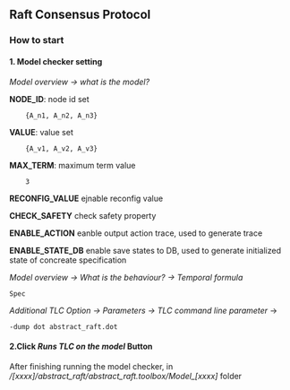 ## Raft Consensus Protocol

### How to start

#### 1. Model checker setting

*Model overview -> what is the model?*

**NODE_ID**: node id set 

```
    {A_n1, A_n2, A_n3}
```


**VALUE**: value set

```
    {A_v1, A_v2, A_v3}
```

**MAX_TERM**: maximum term value

```
    3
```

**RECONFIG_VALUE** ejnable reconfig value

**CHECK_SAFETY** check safety property

**ENABLE_ACTION** eanble output action trace, used to generate trace

**ENABLE_STATE_DB** enable save states to DB, used to generate initialized state of concreate specification


*Model overview -> What is the behaviour? -> Temporal formula*

```Spec```


*Additional TLC Option -> Parameters -> TLC command line parameter* ->

```-dump dot abstract_raft.dot```

#### 2.Click *Runs TLC on the model* Button

After finishing running the model checker, in */[xxxx]/abstract_raft/abstract_raft.toolbox/Model_[xxxx]* folder